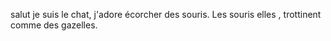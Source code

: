 salut je suis le chat, j'adore écorcher des souris. Les souris elles , trottinent comme des gazelles.
